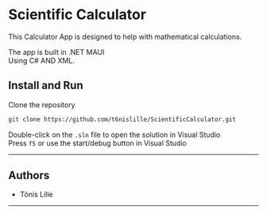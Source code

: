 # Scientific Calculator
This Calculator App is designed to help with mathematical calculations.

The app is built in .NET MAUI <br>
Using C# AND XML.

## Install and Run
Clone the repository
```bash
git clone https://github.com/t6nislille/ScientificCalculator.git
```
Double-click on the `.sln` file to open the solution in Visual Studio <br>
Press `f5` or use the start/debug button in Visual Studio

***
## Authors
- Tõnis Lille

***

